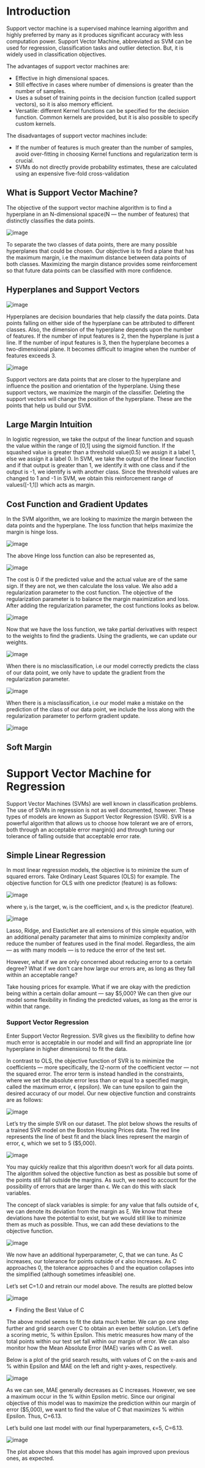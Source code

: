 # Introduction

Support vector machine is a supervised mahince learning algorithm and highly preferred by many as it produces significant accuracy with less computation power. Support Vector Machine, abbreviated as SVM can be used for  regression, classification tasks and outlier detection. But, it is widely used in classification objectives.

The advantages of support vector machines are:

- Effective in high dimensional spaces.
- Still effective in cases where number of dimensions is greater than the number of samples.
- Uses a subset of training points in the decision function (called support vectors), so it is also memory efficient.
- Versatile: different Kernel functions can be specified for the decision function. Common kernels are provided, but it is also possible to specify custom kernels.

The disadvantages of support vector machines include:

- If the number of features is much greater than the number of samples, avoid over-fitting in choosing Kernel functions and regularization term is crucial.
- SVMs do not directly provide probability estimates, these are calculated using an expensive five-fold cross-validation 

## What is Support Vector Machine?

The objective of the support vector machine algorithm is to find a hyperplane in an N-dimensional space(N — the number of features) that distinctly classifies the data points.

![image](https://user-images.githubusercontent.com/60442877/147865845-861a8b26-522a-4554-ad73-068df35cb2f1.png)

To separate the two classes of data points, there are many possible hyperplanes that could be chosen. Our objective is to find a plane that has the maximum margin, i.e the maximum distance between data points of both classes. Maximizing the margin distance provides some reinforcement so that future data points can be classified with more confidence.

## Hyperplanes and Support Vectors

![image](https://user-images.githubusercontent.com/60442877/147866096-ef674ee5-c67f-4167-930e-c8a06d6fbe47.png)

Hyperplanes are decision boundaries that help classify the data points. Data points falling on either side of the hyperplane can be attributed to different classes. Also, the dimension of the hyperplane depends upon the number of features. If the number of input features is 2, then the hyperplane is just a line. If the number of input features is 3, then the hyperplane becomes a two-dimensional plane. It becomes difficult to imagine when the number of features exceeds 3.

![image](https://user-images.githubusercontent.com/60442877/147866107-d8537d2a-7b13-4452-a0dd-bfa9cd1a3e0e.png)

Support vectors are data points that are closer to the hyperplane and influence the position and orientation of the hyperplane. Using these support vectors, we maximize the margin of the classifier. Deleting the support vectors will change the position of the hyperplane. These are the points that help us build our SVM.

## Large Margin Intuition

In logistic regression, we take the output of the linear function and squash the value within the range of [0,1] using the sigmoid function. If the squashed value is greater than a threshold value(0.5) we assign it a label 1, else we assign it a label 0. In SVM, we take the output of the linear function and if that output is greater than 1, we identify it with one class and if the output is -1, we identify is with another class. Since the threshold values are changed to 1 and -1 in SVM, we obtain this reinforcement range of values([-1,1]) which acts as margin.

## Cost Function and Gradient Updates

In the SVM algorithm, we are looking to maximize the margin between the data points and the hyperplane. The loss function that helps maximize the margin is hinge loss.

![image](https://user-images.githubusercontent.com/60442877/147866170-46de256b-922b-4308-8600-82b893eaa10f.png)

The above Hinge loss function can also be represented as, 

![image](https://user-images.githubusercontent.com/60442877/147866212-d5dac086-c7f3-46a6-8789-5d226e079e60.png)

The cost is 0 if the predicted value and the actual value are of the same sign. If they are not, we then calculate the loss value. We also add a regularization parameter to the cost function. The objective of the regularization parameter is to balance the margin maximization and loss. After adding the regularization parameter, the cost functions looks as below.

![image](https://user-images.githubusercontent.com/60442877/147866183-aa81a5d5-9ba5-4e78-b574-56ee8d16a658.png)

Now that we have the loss function, we take partial derivatives with respect to the weights to find the gradients. Using the gradients, we can update our weights.

![image](https://user-images.githubusercontent.com/60442877/147866219-be264017-c76e-48ff-a3fb-ef58f3bfa3b7.png)

When there is no misclassification, i.e our model correctly predicts the class of our data point, we only have to update the gradient from the regularization parameter.

![image](https://user-images.githubusercontent.com/60442877/147866227-6946ad84-cb28-4115-a3b0-e27cc177b67a.png)

When there is a misclassification, i.e our model make a mistake on the prediction of the class of our data point, we include the loss along with the regularization parameter to perform gradient update.

![image](https://user-images.githubusercontent.com/60442877/147866238-aa882eac-6d94-4682-83ef-069800bfb2ca.png)


## Soft Margin


# Support Vector Machine for Regression

Support Vector Machines (SVMs) are well known in classification problems. The use of SVMs in regression is not as well documented, however. These types of models are known as Support Vector Regression (SVR). SVR is a powerful algorithm that allows us to choose how tolerant we are of errors, both through an acceptable error margin(ϵ) and through tuning our tolerance of falling outside that acceptable error rate. 

## Simple Linear Regression

In most linear regression models, the objective is to minimize the sum of squared errors. Take Ordinary Least Squares (OLS) for example. The objective function for OLS with one predictor (feature) is as follows:

![image](https://user-images.githubusercontent.com/60442877/147866693-8be559b2-2a91-4880-9755-462519980d91.png)

where yᵢ is the target, wᵢ is the coefficient, and xᵢ is the predictor (feature).

![image](https://user-images.githubusercontent.com/60442877/147866699-3110e0a9-0702-4e62-bea5-8e81ff9b9127.png)

Lasso, Ridge, and ElasticNet are all extensions of this simple equation, with an additional penalty parameter that aims to minimize complexity and/or reduce the number of features used in the final model. Regardless, the aim — as with many models — is to reduce the error of the test set.

However, what if we are only concerned about reducing error to a certain degree? What if we don’t care how large our errors are, as long as they fall within an acceptable range?

Take housing prices for example. What if we are okay with the prediction being within a certain dollar amount — say $5,000? We can then give our model some flexibility in finding the predicted values, as long as the error is within that range.

### Support Vector Regression

Enter Support Vector Regression. SVR gives us the flexibility to define how much error is acceptable in our model and will find an appropriate line (or hyperplane in higher dimensions) to fit the data.

In contrast to OLS, the objective function of SVR is to minimize the coefficients — more specifically, the l2-norm of the coefficient vector — not the squared error. The error term is instead handled in the constraints, where we set the absolute error less than or equal to a specified margin, called the maximum error, ϵ (epsilon). We can tune epsilon to gain the desired accuracy of our model. Our new objective function and constraints are as follows:

![image](https://user-images.githubusercontent.com/60442877/147866760-90f380fc-c85d-4fcc-add0-c6f9f3024413.png)

Let’s try the simple SVR on our dataset. The plot below shows the results of a trained SVR model on the Boston Housing Prices data. The red line represents the line of best fit and the black lines represent the margin of error, ϵ, which we set to 5 ($5,000).

![image](https://user-images.githubusercontent.com/60442877/147866774-e88d0242-968a-4c11-b725-94b575993f15.png)

You may quickly realize that this algorithm doesn’t work for all data points. The algorithm solved the objective function as best as possible but some of the points still fall outside the margins. As such, we need to account for the possibility of errors that are larger than ϵ. We can do this with slack variables.

The concept of slack variables is simple: for any value that falls outside of ϵ, we can denote its deviation from the margin as ξ. We know that these deviations have the potential to exist, but we would still like to minimize them as much as possible. Thus, we can add these deviations to the objective function.

![image](https://user-images.githubusercontent.com/60442877/147866816-6e9574f3-d1d0-4816-ace7-5fcb01ef4d81.png)

We now have an additional hyperparameter, C, that we can tune. As C increases, our tolerance for points outside of ϵ also increases. As C approaches 0, the tolerance approaches 0 and the equation collapses into the simplified (although sometimes infeasible) one.

Let’s set C=1.0 and retrain our model above. The results are plotted below

![image](https://user-images.githubusercontent.com/60442877/147866850-d576bfe8-0803-45f8-80e1-9873c90baf0f.png)

- Finding the Best Value of C

The above model seems to fit the data much better. We can go one step further and grid search over C to obtain an even better solution. Let’s define a scoring metric, % within Epsilon. This metric measures how many of the total points within our test set fall within our margin of error. We can also monitor how the Mean Absolute Error (MAE) varies with C as well.

Below is a plot of the grid search results, with values of C on the x-axis and % within Epsilon and MAE on the left and right y-axes, respectively.

![image](https://user-images.githubusercontent.com/60442877/147866887-8e43a075-f600-4a2f-86b4-bf46b8b9e5b8.png)

As we can see, MAE generally decreases as C increases. However, we see a maximum occur in the % within Epsilon metric. Since our original objective of this model was to maximize the prediction within our margin of error ($5,000), we want to find the value of C that maximizes % within Epsilon. Thus, C=6.13.

Let’s build one last model with our final hyperparameters, ϵ=5, C=6.13.

![image](https://user-images.githubusercontent.com/60442877/147866899-2446fbfb-ed51-4d29-9c88-49bc15e71d06.png)

The plot above shows that this model has again improved upon previous ones, as expected.





